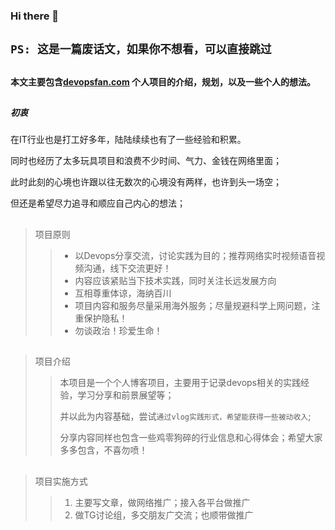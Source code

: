 ### Hi there 👋

## `PS: 这是一篇废话文，如果你不想看，可以直接跳过`

##
#### 本文主要包含[devopsfan.com](https://www.devopsfan.com) 个人项目的介绍，规划，以及一些个人的想法。

##
##### 初衷
在IT行业也是打工好多年，陆陆续续也有了一些经验和积累。

同时也经历了太多玩具项目和浪费不少时间、气力、金钱在网络里面；

此时此刻的心境也许跟以往无数次的心境没有两样，也许到头一场空；

但还是希望尽力追寻和顺应自己内心的想法；

## 
> 项目原则
>> 
>> - 以Devops分享交流，讨论实践为目的；推荐网络实时视频语音视频沟通，线下交流更好！
>> - 内容应该紧贴当下技术实践，同时关注长远发展方向
>> - 互相尊重体谅，海纳百川
>> - 项目内容和服务尽量采用海外服务；尽量规避科学上网问题，注重保护隐私！
>> - 勿谈政治！珍爱生命！

##
> 项目介绍
>> 本项目是一个个人博客项目，主要用于记录devops相关的实践经验，学习分享和前景展望等；
>> 
>> 并以此为内容基础，尝试`通过vlog实践形式，希望能获得一些被动收入`;
>> 
>> 分享内容同样也包含一些鸡零狗碎的行业信息和心得体会；希望大家多多包含，不喜勿喷！

## 
>项目实施方式
>> 1. 主要写文章，做网络推广；接入各平台做推广
>> 2. 做TG讨论组，多交朋友广交流；也顺带做推广
